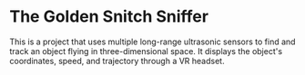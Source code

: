 # The Golden Snitch Sniffer
This is a project that uses multiple long-range ultrasonic sensors to find and track an object flying in three-dimensional space. It displays the object's coordinates, speed, and trajectory through a VR headset.
